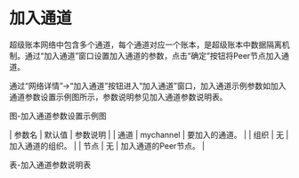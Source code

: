 # 加入通道
超级账本网络中包含多个通道，每个通道对应一个账本，是超级账本中数据隔离机制。通过“加入通道”窗口设置加入通道的参数，点击“确定”按钮将Peer节点加入通道。

通过“网络详情”->“加入通道”按钮进入“加入通道”窗口，加入通道示例参数如加入通道参数设置示例图所示，参数说明参见加入通道参数说明表。
 
图-加入通道参数设置示例图

| 参数名                                               | 默认值                                | 参数说明                                                                                         |
| 通道                                                 | mychannel                             | 要加入的通道。                                                                                   |
| 组织                                                 | 无                                    | 加入通道的组织。                                                                                 |
| 节点                                                 | 无                                    | 加入通道的Peer节点。                                                                             |

表-加入通道参数说明表
